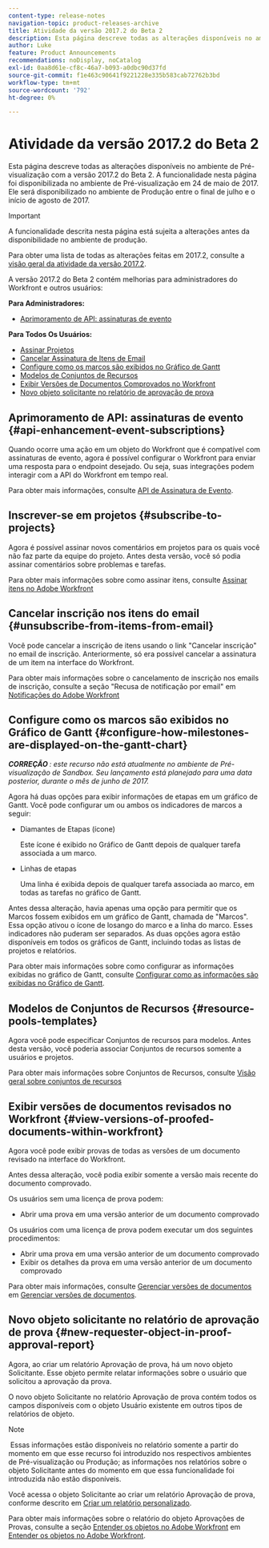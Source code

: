 ```yaml
---
content-type: release-notes
navigation-topic: product-releases-archive
title: Atividade da versão 2017.2 do Beta 2
description: Esta página descreve todas as alterações disponíveis no ambiente de Pré-visualização com a versão 2017.2 do Beta 2. A funcionalidade nesta página foi disponibilizada no ambiente de Pré-visualização em 24 de maio de 2017. Ele será disponibilizado no ambiente de Produção entre o final de julho e o início de agosto de 2017.
author: Luke
feature: Product Announcements
recommendations: noDisplay, noCatalog
exl-id: 0aa8d61e-cf8c-46a7-b093-a0dbc90d37fd
source-git-commit: f1e463c90641f9221228e335b583cab72762b3bd
workflow-type: tm+mt
source-wordcount: '792'
ht-degree: 0%

---
```


# Atividade da versão 2017.2 do Beta 2

Esta página descreve todas as alterações disponíveis no ambiente de Pré-visualização com a versão 2017.2 do Beta 2. A funcionalidade nesta página foi disponibilizada no ambiente de Pré-visualização em 24 de maio de 2017. Ele será disponibilizado no ambiente de Produção entre o final de julho e o início de agosto de 2017.

>[!IMPORTANT]
>
>A funcionalidade descrita nesta página está sujeita a alterações antes da disponibilidade no ambiente de produção.

Para obter uma lista de todas as alterações feitas em 2017.2, consulte a [visão geral da atividade da versão 2017.2](../../../../product-announcements/product-releases/quarterly-release-archive/2017.2-release-activity/2017-2-release-activity-overview.md).

A versão 2017.2 do Beta 2 contém melhorias para administradores do Workfront e outros usuários:

**Para Administradores:**

* [Aprimoramento de API: assinaturas de evento](#api-enhancement-event-subscriptions)

**Para Todos Os Usuários:**

* [Assinar Projetos](#subscribe-to-projects)
* [Cancelar Assinatura de Itens de Email](#unsubscribe-from-items-from-email)
* [Configure como os marcos são exibidos no Gráfico de Gantt](#configure-how-milestones-are-displayed-on-the-gantt-chart)
* [Modelos de Conjuntos de Recursos](#resource-pools-templates)
* [Exibir Versões de Documentos Comprovados no Workfront](#view-versions-of-proofed-documents-within-workfront)
* [Novo objeto solicitante no relatório de aprovação de prova](#new-requester-object-in-proof-approval-report)

## Aprimoramento de API: assinaturas de evento {#api-enhancement-event-subscriptions}

Quando ocorre uma ação em um objeto do Workfront que é compatível com assinaturas de evento, agora é possível configurar o Workfront para enviar uma resposta para o endpoint desejado. Ou seja, suas integrações podem interagir com a API do Workfront em tempo real.

Para obter mais informações, consulte [API de Assinatura de Evento](../../../../wf-api/general/event-subs-api.md). 

## Inscrever-se em projetos {#subscribe-to-projects}

Agora é possível assinar novos comentários em projetos para os quais você não faz parte da equipe do projeto. Antes desta versão, você só podia assinar comentários sobre problemas e tarefas.

Para obter mais informações sobre como assinar itens, consulte [Assinar itens no Adobe Workfront](../../../../workfront-basics/using-notifications/subscribe-to-items-in-workfront.md)

## Cancelar inscrição nos itens do email {#unsubscribe-from-items-from-email}

Você pode cancelar a inscrição de itens usando o link &quot;Cancelar inscrição&quot; no email de inscrição. Anteriormente, só era possível cancelar a assinatura de um item na interface do Workfront.

Para obter mais informações sobre o cancelamento de inscrição nos emails de inscrição, consulte a seção &quot;Recusa de notificação por email&quot; em [Notificações do Adobe Workfront](../../../../workfront-basics/using-notifications/wf-notifications.md) 

## Configure como os marcos são exibidos no Gráfico de Gantt {#configure-how-milestones-are-displayed-on-the-gantt-chart}

***CORREÇÃO &#x200B;**: este recurso não está atualmente no ambiente de Pré-visualização de Sandbox. Seu lançamento está planejado para uma data posterior, durante o mês de junho de 2017.*

Agora há duas opções para exibir informações de etapas em um gráfico de Gantt. Você pode configurar um ou ambos os indicadores de marcos a seguir:

* Diamantes de Etapas (ícone)

  Este ícone é exibido no Gráfico de Gantt depois de qualquer tarefa associada a um marco.

* Linhas de etapas

  Uma linha é exibida depois de qualquer tarefa associada ao marco, em todas as tarefas no gráfico de Gantt.

Antes dessa alteração, havia apenas uma opção para permitir que os Marcos fossem exibidos em um gráfico de Gantt, chamada de &quot;Marcos&quot;. Essa opção ativou o ícone de losango do marco e a linha do marco. Esses indicadores não puderam ser separados. As duas opções agora estão disponíveis em todos os gráficos de Gantt, incluindo todas as listas de projetos e relatórios. 

Para obter mais informações sobre como configurar as informações exibidas no gráfico de Gantt, consulte [Configurar como as informações são exibidas no Gráfico de Gantt](../../../../manage-work/gantt-chart/use-the-gantt-chart/configure-info-on-gantt-chart.md).

## Modelos de Conjuntos de Recursos {#resource-pools-templates}

Agora você pode especificar Conjuntos de recursos para modelos. Antes desta versão, você poderia associar Conjuntos de recursos somente a usuários e projetos.

Para obter mais informações sobre Conjuntos de Recursos, consulte [Visão geral sobre conjuntos de recursos](../../../../resource-mgmt/resource-planning/resource-pools/work-with-resource-pools.md)

## Exibir versões de documentos revisados no Workfront {#view-versions-of-proofed-documents-within-workfront}

Agora você pode exibir provas de todas as versões de um documento revisado na interface do Workfront. 

Antes dessa alteração, você podia exibir somente a versão mais recente do documento comprovado.

Os usuários sem uma licença de prova podem:

* Abrir uma prova em uma versão anterior de um documento comprovado

Os usuários com uma licença de prova podem executar um dos seguintes procedimentos:

* Abrir uma prova em uma versão anterior de um documento comprovado
* Exibir os detalhes da prova em uma versão anterior de um documento comprovado

Para obter mais informações, consulte [Gerenciar versões de documentos](../../../../documents/managing-documents/manage-document-versions.md) em [Gerenciar versões de documentos](../../../../documents/managing-documents/manage-document-versions.md).

## Novo objeto solicitante no relatório de aprovação de prova {#new-requester-object-in-proof-approval-report}

Agora, ao criar um relatório Aprovação de prova, há um novo objeto Solicitante. Esse objeto permite relatar informações sobre o usuário que solicitou a aprovação da prova. 

O novo objeto Solicitante no relatório Aprovação de prova contém todos os campos disponíveis com o objeto Usuário existente em outros tipos de relatórios de objeto.

>[!NOTE]
>
> Essas informações estão disponíveis no relatório somente a partir do momento em que esse recurso foi introduzido nos respectivos ambientes de Pré-visualização ou Produção; as informações nos relatórios sobre o objeto Solicitante antes do momento em que essa funcionalidade foi introduzida não estão disponíveis.

Você acessa o objeto Solicitante ao criar um relatório Aprovação de prova, conforme descrito em [Criar um relatório personalizado](../../../../reports-and-dashboards/reports/creating-and-managing-reports/create-custom-report.md).

Para obter mais informações sobre o relatório do objeto Aprovações de Provas, consulte a seção [Entender os objetos no Adobe Workfront](../../../../workfront-basics/navigate-workfront/workfront-navigation/understand-objects.md) em [Entender os objetos no Adobe Workfront](../../../../workfront-basics/navigate-workfront/workfront-navigation/understand-objects.md).
